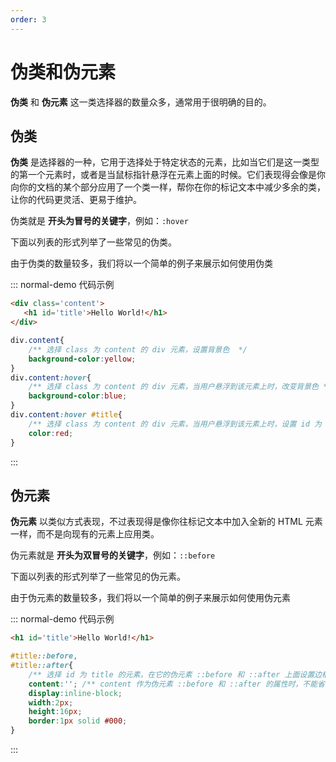 ```yaml
---
order: 3
---
```



<script setup> 
    import { Selectors } from '@data/css/selector.js'       
    const baseCssUrl = 'https://developer.mozilla.org/zh-CN/docs/Web/CSS/'      
    const head = [ { label:'选择器', prop:'code', align:'left' }, {label:'描述', prop:'desc', align:'left' } ]    
    const {       
      伪类,     
      伪元素,       
    } = Selectors  
                  
    //下面表格将使用自定义组件               
</script>       


# 伪类和伪元素
**伪类** 和 **伪元素** 这一类选择器的数量众多，通常用于很明确的目的。

## 伪类
**伪类** 是选择器的一种，它用于选择处于特定状态的元素，比如当它们是这一类型的第一个元素时，或者是当鼠标指针悬浮在元素上面的时候。它们表现得会像是你向你的文档的某个部分应用了一个类一样，帮你在你的标记文本中减少多余的类，让你的代码更灵活、更易于维护。

伪类就是 **开头为冒号的关键字**，例如：```:hover```   

下面以列表的形式列举了一些常见的伪类。   
<template v-for="item in 伪类">
<Mcard :item=item :linkUrl=baseCssUrl></Mcard>
</template>       
    
由于伪类的数量较多，我们将以一个简单的例子来展示如何使用伪类  

::: normal-demo 代码示例

```html
<div class='content'>
   <h1 id='title'>Hello World!</h1>
</div>
```

```css
div.content{
    /** 选择 class 为 content 的 div 元素，设置背景色  */
    background-color:yellow;
}
div.content:hover{
    /** 选择 class 为 content 的 div 元素，当用户悬浮到该元素上时，改变背景色 */
    background-color:blue;
}
div.content:hover #title{
    /** 选择 class 为 content 的 div 元素，当用户悬浮到该元素上时，设置 id 为 title 的子元素的字体颜色 */
    color:red;
}
```
:::     
 
## 伪元素
**伪元素** 以类似方式表现，不过表现得是像你往标记文本中加入全新的 HTML 元素一样，而不是向现有的元素上应用类。

伪元素就是 **开头为双冒号的关键字**，例如：```::before```

下面以列表的形式列举了一些常见的伪元素。          
<template v-for="item in 伪元素">
<Mcard :item=item :linkUrl=baseCssUrl></Mcard>
</template>  
    
由于伪元素的数量较多，我们将以一个简单的例子来展示如何使用伪元素   

::: normal-demo 代码示例

```html
<h1 id='title'>Hello World!</h1>
```

```css
#title::before,
#title::after{
    /** 选择 id 为 title 的元素，在它的伪元素 ::before 和 ::after 上面设置边框样式  */
    content:''; /** content 作为伪元素 ::before 和 ::after 的属性时，不能省略 */
    display:inline-block;
    width:2px;
    height:16px;
    border:1px solid #000;
}
```
:::   
